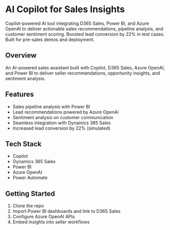# AI Copilot for Sales Insights
Copilot-powered AI tool integrating D365 Sales, Power BI, and Azure OpenAI to deliver actionable sales recommendations, pipeline analysis, and customer sentiment scoring. Boosted lead conversion by 22% in test cases. Built for pre-sales demos and deployment.

## Overview
An AI-powered sales assistant built with Copilot, D365 Sales, Azure OpenAI, and Power BI to deliver seller recommendations, opportunity insights, and sentiment analysis.

## Features
- Sales pipeline analysis with Power BI
- Lead recommendations powered by Azure OpenAI
- Sentiment analysis on customer communication
- Seamless integration with Dynamics 365 Sales
- Increased lead conversion by 22% (simulated)

## Tech Stack
- Copilot
- Dynamics 365 Sales
- Power BI
- Azure OpenAI
- Power Automate

## Getting Started
1. Clone the repo
2. Import Power BI dashboards and link to D365 Sales
3. Configure Azure OpenAI APIs
4. Embed insights into seller workflows



